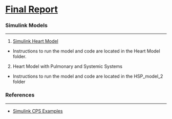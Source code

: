 # [Final Report](https://www.overleaf.com/read/qhgjqmfzctxy)

### Simulink Models
---
1. [Simulink Heart Model](https://linklab-uva.github.io/modeling_cps/assignments.html)
  - Instructions to run the model and code are located in the Heart Model folder.

2. Heart Model with Pulmonary and Systemic Systems
  - Instructions to run the model and code are located in the HSP_model_2 folder

### References
---
+ [Simulink CPS Examples](https://www.mathworks.com/examples/simulink)
